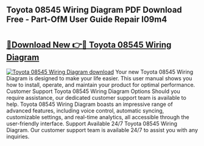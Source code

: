 ## Toyota 08545 Wiring Diagram PDF Download Free - Part-OfM User Guide Repair I09m4

# <h2><a href="http://dfmi6u.blite.top/?on=Toyota+08545+Wiring+Diagram">🔗Download New 👉🔴 Toyota 08545 Wiring Diagram</a></h2>

[![Toyota 08545 Wiring Diagram download](https://i.imgur.com/lujVjoI.png)](http://dfmi6u.blite.top/?on=Toyota+08545+Wiring+Diagram)
Your new Toyota 08545 Wiring Diagram is designed to make your life easier. This user manual shows you how to install, operate, and maintain your product for optimal performance. Customer Support Toyota 08545 Wiring Diagram Options Should you require assistance, our dedicated customer support team is available to help. Toyota 08545 Wiring Diagram boasts an impressive range of advanced features, including voice control, automatic syncing, customizable settings, and real-time analytics, all accessible through the user-friendly interface. Support Available 24/7 Toyota 08545 Wiring Diagram. Our customer support team is available 24/7 to assist you with any inquiries.
